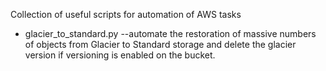 Collection of useful scripts for automation of AWS tasks

- glacier_to_standard.py --automate the restoration of massive numbers of objects from Glacier to Standard storage and delete the glacier version if versioning is enabled on the bucket. 
